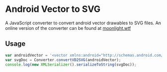 # Android Vector to SVG

A JavaScript converter to convert android vector drawables to SVG files.
An online version of the converter can be found at [moonlight.wtf](https://moonlight.wtf/projects/android-vector-to-svg/)

## Usage

```js
var androidVector = '<vector xmlns:android="http://schemas.android.com/apk/res/android" android:width="...';
var svgDoc = Converter.convertVD2SVG(androidVector);
console.log(new XMLSerializer().serializeToString(svgDoc));
```
